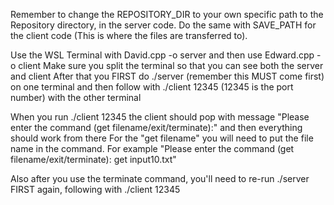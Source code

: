 Remember to change the REPOSITORY_DIR to your own specific path to the Repository directory, in the server code.
Do the same with SAVE_PATH for the client code (This is where the files are transferred to).

Use the WSL Terminal with David.cpp -o server and then use Edward.cpp -o client
Make sure you split the terminal so that you can see both the server and client
After that you FIRST do ./server (remember this MUST come first) on one terminal and then follow with ./client 12345 (12345 is the port number) with the other terminal

When you run ./client 12345 the client should pop with message "Please enter the command (get filename/exit/terminate):" and then everything should work from there
For the "get filename" you will need to put the file name in the command. For example "Please enter the command (get filename/exit/terminate): get input10.txt"

Also after you use the terminate command, you'll need to re-run ./server FIRST again, following with ./client 12345
